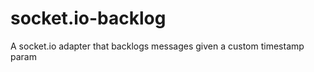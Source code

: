 socket.io-backlog
=================

A socket.io adapter that backlogs messages given a custom timestamp param
